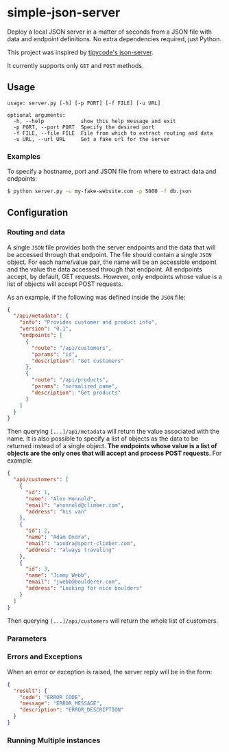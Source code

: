 # simple-json-server

Deploy a local JSON server in a matter of seconds from a JSON file with data and endpoint definitions. No extra dependencies required, just Python.

This project was inspired by [tipycode's json-server](https://github.com/typicode/json-server).

It currently supports only `GET` and `POST` methods.

## Usage

```
usage: server.py [-h] [-p PORT] [-f FILE] [-u URL]

optional arguments:
  -h, --help            show this help message and exit
  -p PORT, --port PORT  Specify the desired port
  -f FILE, --file FILE  File from which to extract routing and data
  -u URL, --url URL     Set a fake url for the server
```

### Examples

To specify a hostname, port and JSON file from where to extract data and endpoints:

```sh
$ python server.py -u my-fake-website.com -p 5000 -f db.json
```

## Configuration

### Routing and data

A single `JSON` file provides both the server endpoints and the data that will be accessed through that endpoint. The file should contain a single `JSON` object. For each name/value pair, the name will be an accessible endpoint and the value the data accessed through that endpoint. All endpoints accept, by default, GET requests. However, only endpoints whose value is a list of objects will accept POST requests.

As an example, if the following was defined inside the `JSON` file:

```JSON
{
  "/api/metadata": {
    "info": "Provides customer and product info",
    "version": "0.1",
    "endpoints": [
      {
        "route": "/api/customers",
        "params": "id",
        "description": "Get customers"
      },
      {
        "route": "/api/products",
        "params": "normalized_name",
        "description": "Get products"
      }
    ]
  }
}
```

Then querying `[...]/api/metadata` will return the value associated with the name. It is also possible to specify a list of objects as the data to be returned instead of a single object. **The endpoints whose value is a list of objects are the only ones that will accept and process POST requests**. For example:

```JSON
{
  "api/customers": [
    {
      "id": 1,
      "name": "Alex Honnold",
      "email": "ahonnold@climber.com",
      "address": "his van"
    },
    {
      "id": 2,
      "name": "Adam Ondra",
      "email": "aondra@sport-climber.com",
      "address": "always traveling"
    },
    {
      "id": 3,
      "name": "Jimmy Webb",
      "email": "jwebb@boulderer.com",
      "address": "Looking for nice boulders"
    }
  ]
}
```

Then querying `[...]/api/customers` will return the whole list of customers.

### Parameters

### Errors and Exceptions

When an error or exception is raised, the server reply will be in the form:

```JSON
{
  "result": {
    "code": "ERROR_CODE",
    "message": "ERROR_MESSAGE",
    "description": "ERROR_DESCRIPTION"
  }
}
```

### Running Multiple instances
